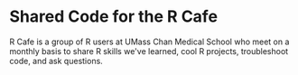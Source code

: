 # Shared Code for the R Cafe
R Cafe is a group of R users at UMass Chan Medical School who meet on a monthly basis to share R skills we've learned, cool R projects, troubleshoot code, and ask questions. 

